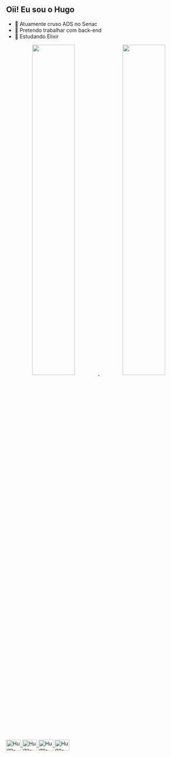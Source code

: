 ## Oii! Eu sou o Hugo

- 🔭 Atuamente cruso ADS no Senac
- 🌱 Pretendo trabalhar com back-end
- 👯 Estudando Elixir

<div align="center">
  <a href="https://github.com/0MiniPorrinha">
  <img width="48%" src="https://github-readme-stats.vercel.app/api?username=0MiniPorrinha&show_icons=true&theme=aura&include_all_commits=true&count_private=true"/>
  <img width="48%" src="https://github-readme-stats.vercel.app/api/top-langs/?username=0MiniPorrinha&layout=compact&langs_count=7&theme=aura&count_private=true"/>
</div>
  
  <div style="display: inline_block"><br>
  <img align="center" alt="Hugo-Python" height="30" width="40" src="https://cdn.jsdelivr.net/gh/devicons/devicon/icons/python/python-original.svg">
  <img align="center" alt="Hugo-Js" height="30" width="40" src="https://cdn.jsdelivr.net/gh/devicons/devicon/icons/javascript/javascript-original.svg">
  <img align="center" alt="Hugo-Java" height="30" width="40" src="https://cdn.jsdelivr.net/gh/devicons/devicon/icons/java/java-original.svg">
   <img align="center" alt="Hugo-Elixir" height="30" width="40" src="https://cdn.jsdelivr.net/gh/devicons/devicon/icons/elixir/elixir-original.svg">
          
    
</div>
  
  ##
